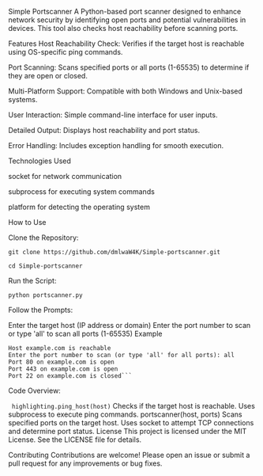 Simple Portscanner
A Python-based port scanner designed to enhance network security by identifying open ports and potential vulnerabilities in devices. This tool also checks host reachability before scanning ports.

Features
Host Reachability Check: Verifies if the target host is reachable using OS-specific ping commands.


Port Scanning: Scans specified ports or all ports (1-65535) to determine if they are open or closed.


Multi-Platform Support: Compatible with both Windows and Unix-based systems.


User Interaction: Simple command-line interface for user inputs.


Detailed Output: Displays host reachability and port status.


Error Handling: Includes exception handling for smooth execution.


Technologies Used

socket for network communication


subprocess for executing system commands


platform for detecting the operating system


How to Use


Clone the Repository:



```git clone https://github.com/dmlwaW4K/Simple-portscanner.git```


```cd Simple-portscanner```


Run the Script:



```python portscanner.py```



Follow the Prompts:

Enter the target host (IP address or domain)
Enter the port number to scan or type 'all' to scan all ports (1-65535)
Example


```Enter the website to scan: example.com
Host example.com is reachable
Enter the port number to scan (or type 'all' for all ports): all
Port 80 on example.com is open
Port 443 on example.com is open
Port 22 on example.com is closed```
```

Code Overview: 


``` highlighting.ping_host(host)```
Checks if the target host is reachable.
Uses subprocess to execute ping commands.
portscanner(host, ports)
Scans specified ports on the target host.
Uses socket to attempt TCP connections and determine port status.
License
This project is licensed under the MIT License. See the LICENSE file for details.

Contributing
Contributions are welcome! Please open an issue or submit a pull request for any improvements or bug fixes.
